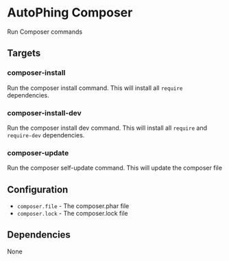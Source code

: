 AutoPhing Composer
==================

Run Composer commands

## Targets ##

### composer-install ###
Run the composer install command. This will install all `require` dependencies.

### composer-install-dev ###
Run the composer install dev command. This will install all `require` and `require-dev` dependencies.

### composer-update ###
Run the composer self-update command. This will update the composer file

## Configuration ##

+ `composer.file` - The composer.phar file
+ `composer.lock` - The composer.lock file

## Dependencies ##
None
